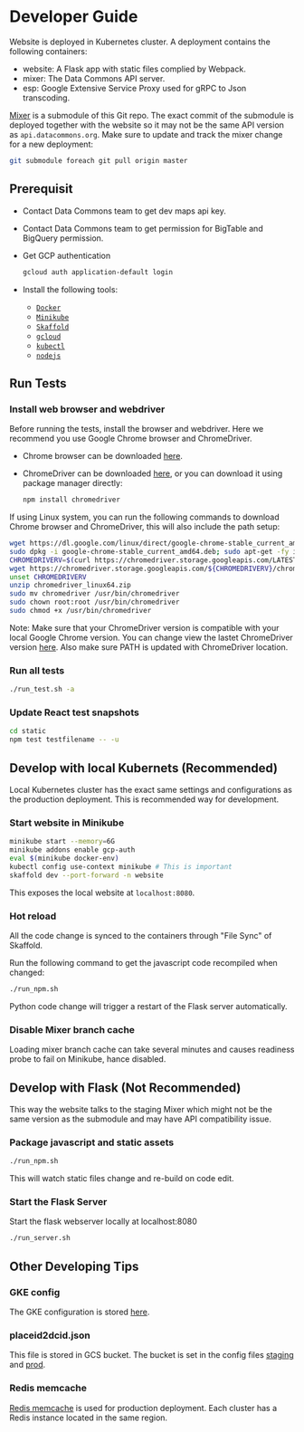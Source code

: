 # Developer Guide

Website is deployed in Kubernetes cluster. A deployment contains the following
containers:

- website: A Flask app with static files complied by Webpack.
- mixer: The Data Commons API server.
- esp: Google Extensive Service Proxy used for gRPC to Json transcoding.

[Mixer](https://github.com/datacommonsorg/mixer) is a submodule of this Git repo.
The exact commit of the submodule is deployed together with the website so it may
not be the same API version as `api.datacommons.org`. Make sure to update and
track the mixer change for a new deployment:

```bash
git submodule foreach git pull origin master
```

## Prerequisit

- Contact Data Commons team to get dev maps api key.

- Contact Data Commons team to get permission for BigTable and BigQuery permission.

- Get GCP authentication

  ```bash
  gcloud auth application-default login
  ```

- Install the following tools:

  - [`Docker`](https://www.docker.com/products/docker-desktop)
  - [`Minikube`](https://minikube.sigs.k8s.io/docs/start/)
  - [`Skaffold`](https://skaffold.dev/docs/install/)
  - [`gcloud`](https://cloud.google.com/sdk/docs/install)
  - [`kubectl`](https://kubernetes.io/docs/tasks/tools/install-kubectl/)
  - [`nodejs`](https://nodejs.org/en/download/)

## Run Tests

### Install web browser and webdriver

Before running the tests, install the browser and webdriver. Here we recommend you use Google Chrome browser and ChromeDriver.

- Chrome browser can be downloaded [here](https://www.google.com/chrome/).

- ChromeDriver can be downloaded [here](https://chromedriver.chromium.org/downloads/version-selection), or you can download it using package manager directly:

  ```bash
  npm install chromedriver
  ```

If using Linux system, you can run the following commands to download Chrome browser and ChromeDriver, this will also include the path setup:

```bash
wget https://dl.google.com/linux/direct/google-chrome-stable_current_amd64.deb
sudo dpkg -i google-chrome-stable_current_amd64.deb; sudo apt-get -fy install
CHROMEDRIVERV=$(curl https://chromedriver.storage.googleapis.com/LATEST_RELEASE)
wget https://chromedriver.storage.googleapis.com/${CHROMEDRIVERV}/chromedriver_linux64.zip
unset CHROMEDRIVERV
unzip chromedriver_linux64.zip
sudo mv chromedriver /usr/bin/chromedriver
sudo chown root:root /usr/bin/chromedriver
sudo chmod +x /usr/bin/chromedriver
```

Note: Make sure that your ChromeDriver version is compatible with your local Google Chrome version.
You can change view the lastet ChromeDriver version [here](https://chromedriver.storage.googleapis.com/LATEST_RELEASE).
Also make sure PATH is updated with ChromeDriver location.

### Run all tests

```bash
./run_test.sh -a
```

### Update React test snapshots

```bash
cd static
npm test testfilename -- -u
```

## Develop with local Kubernets (Recommended)

Local Kubernetes cluster has the exact same settings and configurations as the
production deployment. This is recommended way for development.

### Start website in Minikube

```bash
minikube start --memory=6G
minikube addons enable gcp-auth
eval $(minikube docker-env)
kubectl config use-context minikube # This is important
skaffold dev --port-forward -n website
```

This exposes the local website at `localhost:8080`.

### Hot reload

All the code change is synced to the containers through "File Sync" of Skaffold.

Run the following command to get the javascript code recompiled when changed:

```bash
./run_npm.sh
```

Python code change will trigger a restart of the Flask server automatically.

### Disable Mixer branch cache

Loading mixer branch cache can take several minutes and causes readiness probe to fail
on Minikube, hance disabled.

## Develop with Flask (Not Recommended)

This way the website talks to the staging Mixer which might not be the same version
as the submodule and may have API compatibility issue.

### Package javascript and static assets

```bash
./run_npm.sh
```

This will watch static files change and re-build on code edit.

### Start the Flask Server

Start the flask webserver locally at localhost:8080

```bash
./run_server.sh
```

## Other Developing Tips

### GKE config

The GKE configuration is stored [here](deploy/gke/prod.yaml).

### placeid2dcid.json

This file is stored in GCS bucket. The bucket is set in the config files
[staging](deploy/gke/staging.yaml) and [prod](deploy/gke/prod.yaml).

### Redis memcache

[Redis memcache](https://pantheon.corp.google.com/memorystore/redis/instances?project=datcom-website-prod)
is used for production deployment. Each cluster has a Redis instance located in
the same region.
